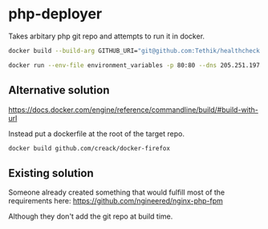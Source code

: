 # php-deployer
Takes arbitary php git repo and attempts to run it in docker.

```bash
docker build --build-arg GITHUB_URI="git@github.com:Tethik/healthcheck.git" -t php-app . 
```

```bash
docker run --env-file environment_variables -p 80:80 --dns 205.251.197.132 php-app
```


## Alternative solution
https://docs.docker.com/engine/reference/commandline/build/#build-with-url

Instead put a dockerfile at the root of the target repo. 
```bash
docker build github.com/creack/docker-firefox
```

## Existing solution
Someone already created something that would fulfill most of the requirements here:
https://github.com/ngineered/nginx-php-fpm

Although they don't add the git repo at build time.
